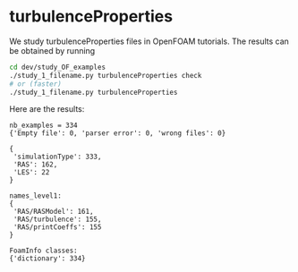 # turbulenceProperties

We study turbulenceProperties files in OpenFOAM tutorials. The results can be obtained by
running

```sh
cd dev/study_OF_examples
./study_1_filename.py turbulenceProperties check
# or (faster)
./study_1_filename.py turbulenceProperties
```

Here are the results:

```
nb_examples = 334
{'Empty file': 0, 'parser error': 0, 'wrong files': 0}

{
 'simulationType': 333,
 'RAS': 162,
 'LES': 22
}

names_level1:
{
 'RAS/RASModel': 161,
 'RAS/turbulence': 155,
 'RAS/printCoeffs': 155
}

FoamInfo classes:
{'dictionary': 334}

```
